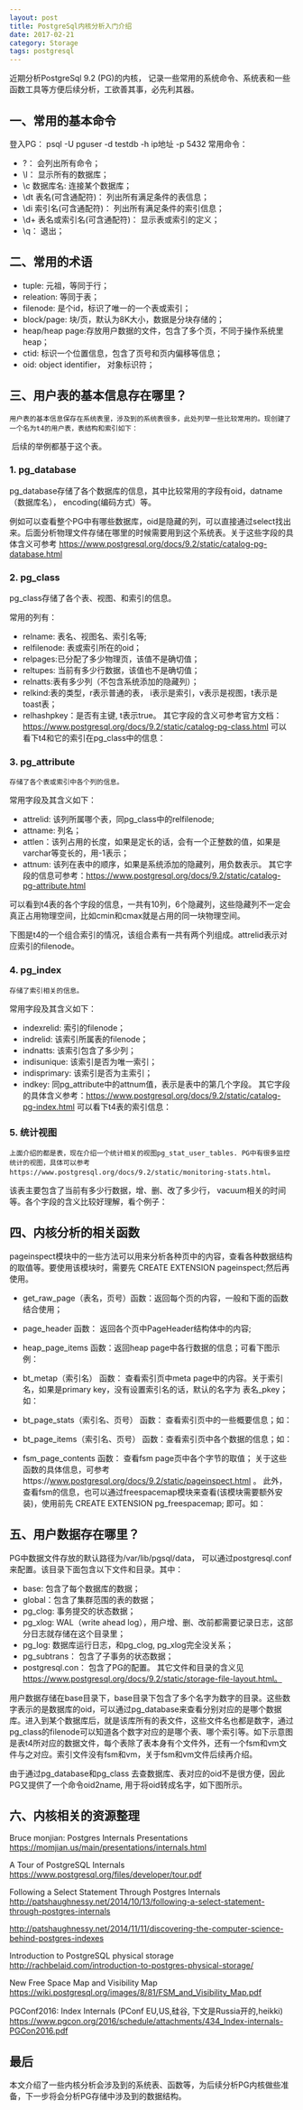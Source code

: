```yaml
---
layout: post
title: PostgreSql内核分析入门介绍
date: 2017-02-21
category: Storage
tags: postgresql
---
```



近期分析PostgreSql 9.2 (PG)的内核， 记录一些常用的系统命令、系统表和一些函数工具等方便后续分析，工欲善其事，必先利其器。

## 一、常用的基本命令
登入PG：  psql -U pguser  -d testdb -h ip地址 -p 5432
常用命令：
- \?： 会列出所有命令；
- \l： 显示所有的数据库；
- \c 数据库名:  连接某个数据库；
- \dt 表名(可含通配符)： 列出所有满足条件的表信息；
- \di 索引名(可含通配符)： 列出所有满足条件的索引信息；
- \d+ 表名或索引名(可含通配符)： 显示表或索引的定义；
- \q： 退出；

## 二、常用的术语
- tuple: 元祖，等同于行；
- releation: 等同于表；
- filenode: 是个id，标识了唯一的一个表或索引；
- block/page: 块/页，默认为8K大小，数据是分块存储的；
- heap/heap page:存放用户数据的文件，包含了多个页，不同于操作系统里heap；
- ctid: 标识一个位置信息，包含了页号和页内偏移等信息；
- oid:  object identifier， 对象标识符；
    
## 三、用户表的基本信息存在哪里？
    用户表的基本信息保存在系统表里，涉及到的系统表很多，此处列举一些比较常用的。现创建了一个名为t4的用户表，表结构和索引如下：
<img src="{{ '/assets/img/touring.jpg' | prepend: site.baseurl }}" alt=""> 
后续的举例都基于这个表。

### 1. pg_database
pg_database存储了各个数据库的信息，其中比较常用的字段有oid，datname（数据库名）， encoding(编码方式）等。

例如可以查看整个PG中有哪些数据库，oid是隐藏的列，可以直接通过select找出来。后面分析物理文件存储在哪里的时候需要用到这个系统表。关于这些字段的具体含义可参考 https://www.postgresql.org/docs/9.2/static/catalog-pg-database.html 


### 2. pg_class
pg_class存储了各个表、视图、和索引的信息。

常用的列有：
- relname: 表名、视图名、索引名等;
- relfilenode:  表或索引所在的oid；
- relpages:已分配了多少物理页，该值不是确切值；
- reltupes: 当前有多少行数据，该值也不是确切值；
- relnatts:表有多少列（不包含系统添加的隐藏列）；
- relkind:表的类型，r表示普通的表， i表示是索引，v表示是视图，t表示是toast表；
- relhashpkey：是否有主键, t表示true。
其它字段的含义可参考官方文档：https://www.postgresql.org/docs/9.2/static/catalog-pg-class.html
可以看下t4和它的索引在pg_class中的信息：


### 3. pg_attribute
    存储了各个表或索引中各个列的信息。

常用字段及其含义如下：
- attrelid: 该列所属哪个表，同pg_class中的relfilenode;
- attname: 列名；
- attlen：该列占用的长度，如果是定长的话，会有一个正整数的值，如果是varchar等变长的，用-1表示；
- attnum: 该列在表中的顺序，如果是系统添加的隐藏列，用负数表示。
其它字段的信息可参考：https://www.postgresql.org/docs/9.2/static/catalog-pg-attribute.html

可以看到t4表的各个字段的信息，一共有10列，6个隐藏列，这些隐藏列不一定会真正占用物理空间，比如cmin和cmax就是占用的同一块物理空间。

下图是t4的一个组合索引的情况，该组合素有一共有两个列组成。attrelid表示对应索引的filenode。


### 4. pg_index
    存储了索引相关的信息。

常用字段及其含义如下：
- indexrelid: 索引的filenode；
- indrelid: 该索引所属表的filenode；
- indnatts: 该索引包含了多少列；
- indisunique: 该索引是否为唯一索引；
- indisprimary: 该索引是否为主索引；
- indkey: 同pg_attribute中的attnum值，表示是表中的第几个字段。
其它字段的具体含义参考：https://www.postgresql.org/docs/9.2/static/catalog-pg-index.html
可以看下t4表的索引信息：


### 5. 统计视图
    上面介绍的都是表，现在介绍一个统计相关的视图pg_stat_user_tables. PG中有很多监控统计的视图，具体可以参考https://www.postgresql.org/docs/9.2/static/monitoring-stats.html。

该表主要包含了当前有多少行数据，增、删、改了多少行， vacuum相关的时间等。各个字段的含义比较好理解，看个例子：


## 四、内核分析的相关函数
pageinspect模块中的一些方法可以用来分析各种页中的内容，查看各种数据结构的取值等。要使用该模块时，需要先 CREATE EXTENSION  pageinspect;然后再使用。
- get_raw_page（表名，页号）函数：返回每个页的内容，一般和下面的函数结合使用；
- page_header 函数： 返回各个页中PageHeader结构体中的内容;
- heap_page_items 函数：返回heap page中各行数据的信息；可看下图示例：


- bt_metap（索引名） 函数： 查看索引页中meta page中的内容。关于索引名，如果是primary key，没有设置索引名的话，默认的名字为 表名_pkey；如：

- bt_page_stats（索引名、页号） 函数： 查看索引页中的一些概要信息；如：

- bt_page_items（索引名、页号） 函数：查看索引页中各个数据的信息；如：


- fsm_page_contents 函数： 查看fsm page页中各个字节的取值；
关于这些函数的具体信息，可参考https://www.postgresql.org/docs/9.2/static/pageinspect.html 。
此外， 查看fsm的信息，也可以通过freespacemap模块来查看(该模块需要额外安装)，使用前先 CREATE EXTENSION pg_freespacemap; 即可。如：


## 五、用户数据存在哪里？
PG中数据文件存放的默认路径为/var/lib/pgsql/data， 可以通过postgresql.conf来配置。该目录下面包含以下文件和目录。其中：

- base: 包含了每个数据库的数据；
- global：包含了集群范围的表的数据；
- pg_clog: 事务提交的状态数据；
- pg_xlog: WAL（write ahead log），用户增、删、改前都需要记录日志，这部分日志就存储在这个目录里；
- pg_log: 数据库运行日志，和pg_clog, pg_xlog完全没关系；
- pg_subtrans： 包含了子事务的状态数据；
- postgresql.con： 包含了PG的配置。
其它文件和目录的含义见 https://www.postgresql.org/docs/9.2/static/storage-file-layout.html。

用户数据存储在base目录下，base目录下包含了多个名字为数字的目录。这些数字表示的是数据库的oid，可以通过pg_database来查看分别对应的是哪个数据库。进入到某个数据库后，就是该库所有的表文件，这些文件名也都是数字，通过pg_class的filenode可以知道各个数字对应的是哪个表、哪个索引等。如下示意图是表t4所对应的数据文件，每个表除了表本身有个文件外，还有一个fsm和vm文件与之对应。索引文件没有fsm和vm，关于fsm和vm文件后续再介绍。

由于通过pg_database和pg_class 去查数据库、表对应的oid不是很方便，因此PG又提供了一个命令oid2name, 用于将oid转成名字，如下图所示。


## 六、内核相关的资源整理
Bruce monjian:  Postgres Internals Presentations
https://momjian.us/main/presentations/internals.html

A Tour of PostgreSQL Internals
https://www.postgresql.org/files/developer/tour.pdf

Following a Select Statement Through Postgres Internals
http://patshaughnessy.net/2014/10/13/following-a-select-statement-through-postgres-internals

http://patshaughnessy.net/2014/11/11/discovering-the-computer-science-behind-postgres-indexes

Introduction to PostgreSQL physical storage
http://rachbelaid.com/introduction-to-postgres-physical-storage/

New Free Space Map and  Visibility Map 
https://wiki.postgresql.org/images/8/81/FSM_and_Visibility_Map.pdf

PGConf2016: Index Internals (PConf EU,US,硅谷, 下文是Russia开的,heikki)
https://www.pgcon.org/2016/schedule/attachments/434_Index-internals-PGCon2016.pdf


## 最后
本文介绍了一些内核分析会涉及到的系统表、函数等，为后续分析PG内核做些准备，下一步将会分析PG存储中涉及到的数据结构。
